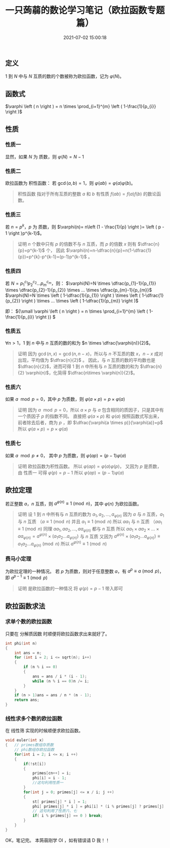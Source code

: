 ﻿---
title: 一只蒟蒻的数论学习笔记（欧拉函数专题篇）
date: 2021-07-02 15:00:18
tags: 
- c++
- 数论
- 质数
- 欧拉函数
categories: Dumby的OI生涯
---
## 定义
1 到 $N$ 中与 $N$ 互质的数的个数被称为欧拉函数，记为 $\varphi(N)$。
## 函数式

$\varphi \left ( n \right ) = n \times \prod_{i=1}^{m} \left ( 1-\frac{1}{p_{i}} \right )$
<!--more-->
## 性质
### 性质一 
显然，如果 $N$ 为 质数，则 $\varphi(N)=N-1$
### 性质二
 欧拉函数为 积性函数： 若 $\gcd(a , b ) = 1$，则 $\varphi(ab)=\varphi(a)\varphi(b)$。

 >积性函数 指对于所有互质的整数 $a$ 和 $b$ 有性质 $f( ab ) = f( a ) f( b )$ 的数论函数。

### 性质三
 若 $n=p^{k}$，$p$ 为 质数，则 $\varphi(n)= n\left (1 - \frac{1}{p} \right )=  \left ( p - 1 \right )p^{k-1}$。

>证明
$n$ 个数中只有 $p$ 的倍数不与 $n$ 互质，而 $p$ 的倍数 $x$ 则有 $\dfrac{n}{p}=p^{k-1}$ 个，
因此 $\varphi(n)=n-\dfrac{n}{p}=n(1-\dfrac{1}{p})=p^{k}-p^{k-1}=(p-1)p^{k-1}$ 。

### 性质四
 若 $N=p_{1}^{c_{1}}p_{2}^{c_{2}}...p_{m}^{c_{m}}$，则：
 $\varphi(N)=N \times \dfrac{p_{1}-1}{p_{1}} \times \dfrac{p_{2}-1}{p_{2}} \times ... \times \dfrac{p_{m}-1}{p_{m}}$
 $\varphi(N)=N \times \left ( 1-\dfrac{1}{p_{1}} \right ) \times \left ( 1-\dfrac{1}{p_{2}} \right ) \times ...  \times \left ( 1-\dfrac{1}{p_{m}} \right )$

即：
${\small \varphi \left ( n \right ) = n \times \prod_{i=1}^{m} \left ( 1-\frac{1}{p_{i}} \right )} $

### 性质五
$\forall  n > 1$，1 到 $n$ 中与 $n$ 互质的数的和为 $n \times \dfrac{\varphi(n)}{2}$。

>证明 
>因为 $\gcd( n , x ) = \gcd( n , n-x )$，所以与 $n$ 不互质的数 $x$，$n - x$ 成对出现，平均值为 $\dfrac{n}{2}$ 。
>因此，与 $n$ 互质的数的平均数也是 $\dfrac{n}{2}$，进而可得 1 到 $n$ 中所有与 $n$ 互质的数的和为  $\dfrac{n}{2} \varphi(n)$，化简得 $\dfrac{n\times \varphi(n)}{2}$。

### 性质六
如果 $a \mod p = 0$，其中 $p$ 为质数，则 $\varphi(a \times p)=p \times \varphi(a)$
>证明
>因为 $a \mod p = 0$，所以 $a \times p$ 与 $a$ 包含相同的质因子，只是其中有一个质因子 $p$ 的指数不同。
>直接把 $\varphi(a \times p)$ 和 $\varphi(a)$ 按照函数式写出来，前者除去后者，商为 $p$ ，即  $\dfrac{\varphi(a \times p)}{\varphi(a)}=p$
>所以 $\varphi(a \times p)=p \times \varphi(a)$

### 性质七
如果 $a \mod p \ne 0$， 其中 $p$ 为质数，则 $\varphi(ap)=(p-1)\varphi(a)$
>证明
>欧拉函数为积性函数。
>所以 $\varphi(ap)=\varphi(a)\varphi(p)$，
>又因为 $p$ 是质数，由 性质一 可得 $\varphi(p)=p-1$
>所以 $\varphi(ap)=(p-1)\varphi(a)$

## 欧拉定理
若正整数 $a$，$n$ 互质，则 $a^{\varphi(n)} \equiv 1\pmod{n}$，其中 $\varphi(n)$ 为欧拉函数。
>证明
>设 1 到 $n$ 中所有与 $n$ 互质的数为 $a_{1},a_{2},...,a_{\varphi(n)}$
>因为 $a$ 与 $n$ 互质，$a_{1}$ 与 $n$ 互质 （$a \equiv 1\pmod{n}$ 并且 $a_{1} \equiv 1\pmod{n}$
>所以 $aa_{1}$ 与 n 互质 （$aa_{1} \equiv 1\pmod{n}$
>同理 $aa_{1},aa_{2},...,aa_{\varphi(n)}$ 都与 $n$ 互质
>所以 $aa_{1} \times aa_{2} \times ... \times aa_{\varphi(n)}=a^{\varphi(n)} \times \left ( a_{1}a_{2}...a_{\varphi(n)}\right )$ 与 $n$ 互质
>又因为  $a^{\varphi(n)} \times \left ( a_{1}a_{2}...a_{\varphi(n)}\right ) \equiv a_{1}a_{2}...a_{\varphi(n)} \pmod{n}$ 
>所以  $a^{\varphi(n)} \equiv 1\pmod{n}$

### 费马小定理
为欧拉定理的一种情况。
若 $p$ 为质数，则对于任意整数 $a$，有 $a^{p} \equiv a \pmod{p}$，即 $a^{p-1} \equiv 1 \pmod{p}$
>证明
>是欧拉函数的一种情况
>将 $\varphi(p)=p-1$ 带入即可

## 欧拉函数求法
### 求单个数的欧拉函数
只要在 分解质因数 时顺便将欧拉函数求出来就好了。
```cpp
int phi(int n) 
{
	int ans = n;
	for (int i = 2; i <= sqrt(n); i++) 
	{
		if (n % i == 0) 
		{
			ans = ans / i * (i - 1);
			while (n % i == 0)n /= i;
		}
	}
	if (n > 1)ans = ans / n * (n - 1);
	return ans;
}
```
### 线性求多个数的欧拉函数
在 线性筛 实现的时候顺便求欧拉函数。
```cpp
void euler(int x) 
{   // primes数组存质数
	// phi数组存欧拉函数
	for(int i = 2; i <= x; i ++) 
	{
		if(!st[i]) 
		{
			primes[cn++] = i; 
			phi[i] = i - 1;
			//这句利用性质一
		}
		for(int j = 0; primes[j] <= x / i; j ++) 
		{ 
			st[ primes[j] * i ] = 1;
			phi[ primes[j] * i ] = phi[i] * (i % primes[j] ? primes[j] - 1 : primes[j]);
			// 这句利用了性质六、七
			if( i % primes[j] == 0 ) break;
		}
	}
}
```
OK，笔记完。
本蒟蒻刚学 OI ，如有错误请 D 我！！